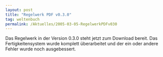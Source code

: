 ```yaml
---
layout: post
title: "Regelwerk PDF v0.3.0"
tag: weltenbuch
permalink: /Aktuelles/2005-03-05-RegelwerkPDFv030
---
```


Das Regelwerk in der Version 0.3.0 steht jetzt zum Download bereit. Das Fertigkeitensystem wurde komplett überarbeitet und der ein oder andere Fehler wurde noch ausgebessert.



